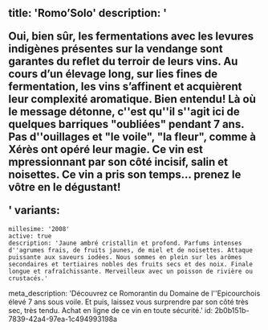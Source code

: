 title: 'Romo&rsquo;Solo'
description: '<p>Oui, bien sûr, les fermentations avec les levures indigènes présentes sur la vendange sont garantes du reflet du terroir de leurs vins. Au cours d’un élevage long, sur lies fines de fermentation, les vins s’affinent et acquièrent leur complexité aromatique. Bien entendu! Là où le message détonne, c''est qu''il s''agit ici de quelques barriques "oubliées" pendant 7 ans. Pas d''ouillages et "le voile", "la fleur", comme à Xérès ont opéré leur magie. Ce vin est mpressionnant par son côté incisif, salin et noisettes. Ce vin a pris son temps... prenez le vôtre en le dégustant!</p>'
variants:
  -
    millesime: '2008'
    active: true
    description: 'Jaune ambré cristallin et profond. Parfums intenses d''agrumes frais, de fruits jaunes, de miel et de noisettes. Attaque puissante aux saveurs iodées. Nous sommes en plein sur les arômes secondaires et tertiaires nobles des fruits secs et des noix. Finale longue et rafraîchissante. Merveilleux avec un poisson de rivière ou crustacés.'
meta_description: 'Découvrez ce Romorantin du Domaine de l''Epicourchois élevé 7 ans sous voile. Et puis, laissez vous surprendre par son côté très sec, très tendu. Achat en ligne de ce vin en toute sécurité.'
id: 2b0b151b-7839-42a4-97ea-1c494993198a
